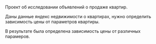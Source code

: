 Проект об исследовании объявлений о продаже квартир. 

Даны данные яндекс недвижимости о квартирах, нужно определить зависимость цены от параметров квартиры.

В результате была определена зависимость цены от различных парамеров.
